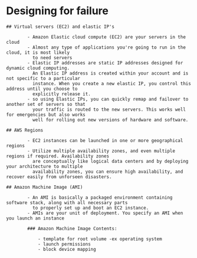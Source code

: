 # Designing for failure

	## Virtual servers (EC2) and elastic IP's

			- Amazon Elastic cloud compute (EC2) are your servers in the cloud
			- Almost any type of applications you're going to run in the cloud, it is most likely
			  to need servers
			- Elastic IP addresses are static IP addresses designed for dynamic cloud computing.
			  An Elastic IP address is created within your account and is not specific to a particular
			  instance. When you create a new elastic IP, you control this address until you choose to
			  explicitly release it.
			- so using Elastic IPs, you can quickly remap and failover to another set of servers so that 
			  your traffic is routed to the new servers. This works well for emergencies but also works 
			  well for rolling out new versions of hardware and software.

	## AWS Regions

			- EC2 instances can be launched in one or more geographical regions
			- Utilize multiple availability zones, and even multiple regions if required. Availability zones
			  are conceptually like logical data centers and by deploying your architecture to multiple
			  availability zones, you can ensure high availability, and recover easily from unforseen disasters.

	## Amazon Machine Image (AMI)

			- An AMI is basically a packaged environment containing software stack, along with all necessary parts
			  to properly set up and boot an EC2 instance.
			- AMIs are your unit of deployment. You specify an AMI when you launch an instance

			### Amazon Machine Image Contents:

				- template for root volume -ex operating system
				- launch permissions
				- block device mapping


